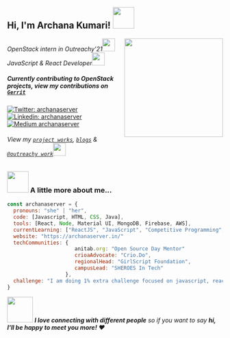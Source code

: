 <h2> Hi, I'm Archana Kumari! <img src="https://media.giphy.com/media/mGcNjsfWAjY5AEZNw6/giphy.gif" width="50"></h2>
<a href="https://archanaserver.github.io/"><img align='right' src="https://media.giphy.com/media/dWxO36Jzd6bTSt5dIY/giphy.gif" width="230"></a>
<p>
  <em>
    OpenStack intern in Outreachy'21<img src="https://media.giphy.com/media/fYSnHlufseco8Fh93Z/giphy.gif" width="30">
    </br>
    JavaScript & React Developer<img src="https://media.giphy.com/media/WUlplcMpOCEmTGBtBW/giphy.gif" width="30">
  </em>
</p>

##### Currently contributing to OpenStack projects, view my contributions on <a href="https://review.opendev.org/q/owner:ak31960466%2540gmail.com">`Gerrit`</a>

[![Twitter: archanaserver](https://img.shields.io/twitter/follow/archanaserver?style=social)](https://twitter.com/archanaserver)
[![Linkedin: archanaserver](https://img.shields.io/badge/-archanaserver-blue?style=flat-square&logo=Linkedin&logoColor=white&link=https://www.linkedin.com/in/archanaserver/)](https://www.linkedin.com/in/archanaserver/)
[![Medium archanaserver](https://img.shields.io/badge/-archanaserver-white?style=social&logo=Medium&logoColor=black&link=https://archanaserver.medium.com/)](https://archanaserver.medium.com/)

###### View my <a href="https://github.com/archanaserver/my-projects">`project works`</a>, <a href="https://archanaserver.in/blog">`blogs`</a> & <a href="https://github.com/archanaserver/my-projects">`@outreachy work`</a><img src="https://media.giphy.com/media/Qwo0vB87Z8mbYu1arJ/giphy.gif" width="30">

### <img src="https://media.giphy.com/media/8P7mJkmb64zMrRpYzN/giphy.gif" width="50"> A little more about me...

```javascript
const archanaserver = {
  pronouns: "she" | "her",
  code: [Javascript, HTML, CSS, Java],
  tools: [React, Node, Material UI, MongoDB, Firebase, AWS],
  currentLearning: ["ReactJS", "JavaScript", "Competitive Programming", "System Design"],
  website: "https://archanaserver.in/"
  techCommunities: {
                      anitab.org: "Open Source Day Mentor"
                      crioaAdvocate: "Crio.Do",
                      regionalHead: "GirlScript Foundation",
                      campusLead: "SHEROES In Tech"
                   },
  challenge: "I am doing 1% extra challenge focused on javascript, react, redux, competitive programming and writing blogs 📝"
}
```
<img src="https://media.giphy.com/media/LnQjpWaON8nhr21vNW/giphy.gif" width="60"> <em><b>I love connecting with different people</b> so if you want to say <b>hi, I'll be happy to meet you more!</b> ♥</em>
